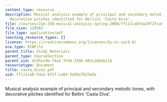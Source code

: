 ```yaml
---
content_type: resource
description: Musical analysis example of principal and secondary melodic tones, with
  decorative pitches identified for Bellini 'Casta Diva'.
file: /courses/21m-350-musical-analysis-spring-2008/ff111ca6fda29f2fca645a92e7b23a5e_casta_diva1.pdf
file_size: 129363
file_type: application/pdf
learning_resource_types: []
license: https://creativecommons.org/licenses/by-nc-sa/4.0/
ocw_type: OCWFile
parent_title: Study Materials
parent_type: CourseSection
parent_uid: dc95ec9b-f4a2-3fd4-339b-403c28dab21d
resourcetype: Document
title: casta_diva1.pdf
uid: ff111ca6-fda2-9f2f-ca64-5a92e7b23a5e
---
```

Musical analysis example of principal and secondary melodic tones, with decorative pitches identified for Bellini 'Casta Diva'.